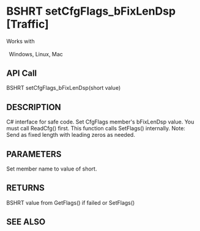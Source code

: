 # BSHRT setCfgFlags_bFixLenDsp [Traffic]

Works with <p class="s1" style="padding-top: 2pt;padding-left: 5pt;text-indent: 0pt;text-align: justify;"><a name="bookmark409">&zwnj;</a>Windows, Linux, Mac</p>

## API Call
BSHRT setCfgFlags_bFixLenDsp(short value)
## DESCRIPTION
C# interface for safe code. Set CfgFlags member&#39;s bFixLenDsp value. You must call ReadCfg() first. This function calls SetFlags() internally. Note: Send as fixed length with leading zeros as needed.

## PARAMETERS
Set member name to value of short.

## RETURNS
BSHRT value from GetFlags() if failed or SetFlags()

## SEE ALSO

